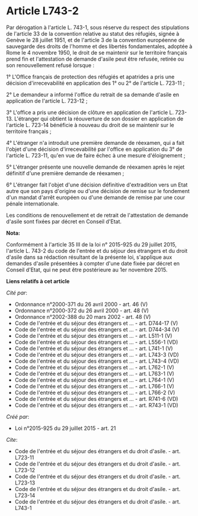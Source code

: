# Article L743-2

Par dérogation à l'article L. 743-1, sous réserve du respect des stipulations de l'article 33 de la convention relative au
statut des réfugiés, signée à Genève le 28 juillet 1951, et de l'article 3 de la convention européenne de sauvegarde des
droits de l'homme et des libertés fondamentales, adoptée à Rome le 4 novembre 1950, le droit de se maintenir sur le
territoire français prend fin et l'attestation de demande d'asile peut être refusée, retirée ou son renouvellement refusé
lorsque : 

1° L'Office français de protection des réfugiés et apatrides a pris une décision d'irrecevabilité en application des 1° ou 2°
de l'article L. 723-11 ; 

2° Le demandeur a informé l'office du retrait de sa demande d'asile en application de l'article L. 723-12 ; 

3° L'office a pris une décision de clôture en application de l'article L. 723-13. L'étranger qui obtient la réouverture de
son dossier en application de l'article L. 723-14 bénéficie à nouveau du droit de se maintenir sur le territoire français ; 

4° L'étranger n'a introduit une première demande de réexamen, qui a fait l'objet d'une décision d'irrecevabilité par l'office
en application du 3° de l'article L. 723-11, qu'en vue de faire échec à une mesure d'éloignement ; 

5° L'étranger présente une nouvelle demande de réexamen après le rejet définitif d'une première demande de réexamen ; 

6° L'étranger fait l'objet d'une décision définitive d'extradition vers un Etat autre que son pays d'origine ou d'une
décision de remise sur le fondement d'un mandat d'arrêt européen ou d'une demande de remise par une cour pénale
internationale. 

Les conditions de renouvellement et de retrait de l'attestation de demande d'asile sont fixées par décret en Conseil d'Etat.

**Nota:**

Conformément à l'article 35 III de la loi n° 2015-925 du 29 juillet 2015, l'article L. 743-2 du code de l'entrée et du séjour
des étrangers et du droit d'asile dans sa rédaction résultant de la présente loi, s'applique aux demandes d'asile présentées
à compter d'une date fixée par décret en Conseil d'Etat, qui ne peut être postérieure au 1er novembre 2015.

**Liens relatifs à cet article**

_Cité par_:

  - Ordonnance n°2000-371 du 26 avril 2000 - art. 46 (V)
  - Ordonnance n°2000-372 du 26 avril 2000 - art. 48 (V)
  - Ordonnance n°2002-388 du 20 mars 2002 - art. 48 (V)
  - Code de l'entrée et du séjour des étrangers et ... - art. D744-17 (V)
  - Code de l'entrée et du séjour des étrangers et ... - art. D744-34 (V)
  - Code de l'entrée et du séjour des étrangers et ... - art. L511-1 (V)
  - Code de l'entrée et du séjour des étrangers et ... - art. L556-1 (VD)
  - Code de l'entrée et du séjour des étrangers et ... - art. L741-1 (V)
  - Code de l'entrée et du séjour des étrangers et ... - art. L743-3 (VD)
  - Code de l'entrée et du séjour des étrangers et ... - art. L743-4 (VD)
  - Code de l'entrée et du séjour des étrangers et ... - art. L762-1 (V)
  - Code de l'entrée et du séjour des étrangers et ... - art. L763-1 (V)
  - Code de l'entrée et du séjour des étrangers et ... - art. L764-1 (V)
  - Code de l'entrée et du séjour des étrangers et ... - art. L766-1 (V)
  - Code de l'entrée et du séjour des étrangers et ... - art. L766-2 (V)
  - Code de l'entrée et du séjour des étrangers et ... - art. R741-6 (VD)
  - Code de l'entrée et du séjour des étrangers et ... - art. R743-1 (VD)

_Créé par_:

  - Loi n°2015-925 du 29 juillet 2015 - art. 21

_Cite_:

  - Code de l'entrée et du séjour des étrangers et du droit d'asile. - art. L723-11
  - Code de l'entrée et du séjour des étrangers et du droit d'asile. - art. L723-12
  - Code de l'entrée et du séjour des étrangers et du droit d'asile. - art. L723-13
  - Code de l'entrée et du séjour des étrangers et du droit d'asile. - art. L723-14
  - Code de l'entrée et du séjour des étrangers et du droit d'asile. - art. L743-1
